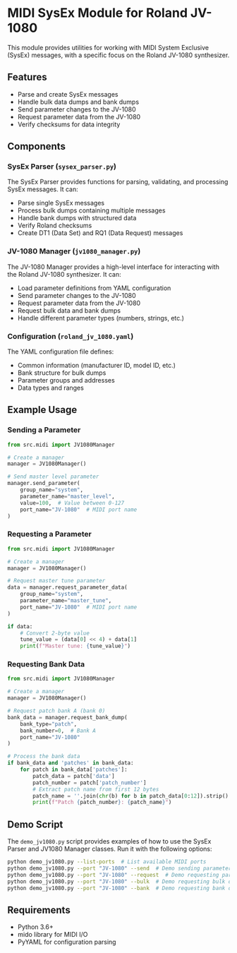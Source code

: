 # MIDI SysEx Module for Roland JV-1080

This module provides utilities for working with MIDI System Exclusive (SysEx) messages, with a specific focus on the Roland JV-1080 synthesizer.

## Features

- Parse and create SysEx messages
- Handle bulk data dumps and bank dumps
- Send parameter changes to the JV-1080
- Request parameter data from the JV-1080
- Verify checksums for data integrity

## Components

### SysEx Parser (`sysex_parser.py`)

The SysEx Parser provides functions for parsing, validating, and processing SysEx messages. It can:

- Parse single SysEx messages
- Process bulk dumps containing multiple messages
- Handle bank dumps with structured data
- Verify Roland checksums
- Create DT1 (Data Set) and RQ1 (Data Request) messages

### JV-1080 Manager (`jv1080_manager.py`)

The JV-1080 Manager provides a high-level interface for interacting with the Roland JV-1080 synthesizer. It can:

- Load parameter definitions from YAML configuration
- Send parameter changes to the JV-1080
- Request parameter data from the JV-1080
- Request bulk data and bank dumps
- Handle different parameter types (numbers, strings, etc.)

### Configuration (`roland_jv_1080.yaml`)

The YAML configuration file defines:

- Common information (manufacturer ID, model ID, etc.)
- Bank structure for bulk dumps
- Parameter groups and addresses
- Data types and ranges

## Example Usage

### Sending a Parameter

```python
from src.midi import JV1080Manager

# Create a manager
manager = JV1080Manager()

# Send master level parameter
manager.send_parameter(
    group_name="system",
    parameter_name="master_level",
    value=100,  # Value between 0-127
    port_name="JV-1080"  # MIDI port name
)
```

### Requesting a Parameter

```python
from src.midi import JV1080Manager

# Create a manager
manager = JV1080Manager()

# Request master tune parameter
data = manager.request_parameter_data(
    group_name="system",
    parameter_name="master_tune",
    port_name="JV-1080"  # MIDI port name
)

if data:
    # Convert 2-byte value
    tune_value = (data[0] << 4) + data[1]
    print(f"Master tune: {tune_value}")
```

### Requesting Bank Data

```python
from src.midi import JV1080Manager

# Create a manager
manager = JV1080Manager()

# Request patch bank A (bank 0)
bank_data = manager.request_bank_dump(
    bank_type="patch",
    bank_number=0,  # Bank A
    port_name="JV-1080"
)

# Process the bank data
if bank_data and 'patches' in bank_data:
    for patch in bank_data['patches']:
        patch_data = patch['data']
        patch_number = patch['patch_number']
        # Extract patch name from first 12 bytes
        patch_name = ''.join(chr(b) for b in patch_data[0:12]).strip()
        print(f"Patch {patch_number}: {patch_name}")
```

## Demo Script

The `demo_jv1080.py` script provides examples of how to use the SysEx Parser and JV1080 Manager classes. Run it with the following options:

```bash
python demo_jv1080.py --list-ports  # List available MIDI ports
python demo_jv1080.py --port "JV-1080" --send  # Demo sending parameters
python demo_jv1080.py --port "JV-1080" --request  # Demo requesting parameters
python demo_jv1080.py --port "JV-1080" --bulk  # Demo requesting bulk data
python demo_jv1080.py --port "JV-1080" --bank  # Demo requesting bank data
```

## Requirements

- Python 3.6+
- mido library for MIDI I/O
- PyYAML for configuration parsing
